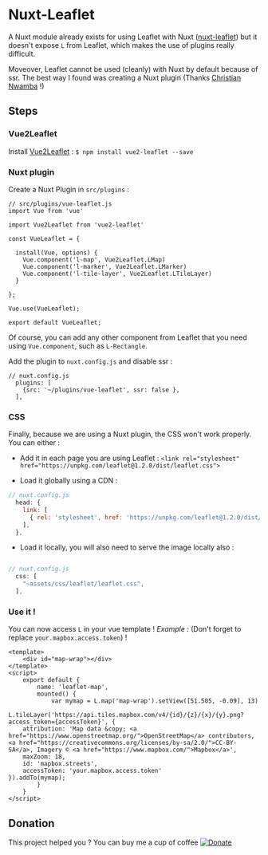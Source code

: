 # Nuxt-Leaflet

A Nuxt module already exists for using Leaflet with Nuxt ([nuxt-leaflet](https://github.com/schlunsen/nuxt-leaflet)) but it doesn't expose `L` from Leaflet, which makes the use of plugins really difficult.

Moveover, Leaflet cannot be used (cleanly) with Nuxt by default because of ssr. The best way I found was creating a Nuxt plugin (Thanks [Christian Nwamba](https://medium.com/@codebeast_/why-your-third-party-plugin-dont-work-in-nuxt-and-how-to-fix-it-d1a8caadf422) !)

## Steps

### Vue2Leaflet
Install [Vue2Leaflet](https://github.com/KoRiGaN/Vue2Leaflet) :
`$ npm install vue2-leaflet --save`

### Nuxt plugin

Create a Nuxt Plugin in `src/plugins` :

```
// src/plugins/vue-leaflet.js
import Vue from 'vue'

import Vue2Leaflet from 'vue2-leaflet'

const VueLeaflet = {

  install(Vue, options) {
    Vue.component('l-map', Vue2Leaflet.LMap)
    Vue.component('l-marker', Vue2Leaflet.LMarker)
    Vue.component('l-tile-layer', Vue2Leaflet.LTileLayer)
  }

};

Vue.use(VueLeaflet);

export default VueLeaflet;
```

Of course, you can add any other component from Leaflet that you need using `Vue.component`, such as `L-Rectangle`.

Add the plugin to `nuxt.config.js` and disable ssr :

```
// nuxt.config.js
  plugins: [
    {src: '~/plugins/vue-leaflet', ssr: false },
  ],

```

### CSS

Finally, because we are using a Nuxt plugin, the CSS won't work properly. You can either :

* Add it in each page you are using Leaflet :
`<link rel="stylesheet" href="https://unpkg.com/leaflet@1.2.0/dist/leaflet.css">`

* Load it globally using a CDN :

``` javascript
// nuxt.config.js
  head: {
    link: [
      { rel: 'stylesheet', href: 'https://unpkg.com/leaflet@1.2.0/dist/leaflet.css' },
    ],
  },
```

* Load it locally, you will also need to serve the image locally also :

``` javascript

// nuxt.config.js
  css: [
    "~assets/css/leaflet/leaflet.css",
  ],
```

### Use it !

You can now access `L` in your vue template !
_Example :_ (Don't forget to replace `your.mapbox.access.token`) !

``` vue
<template>
	<div id="map-wrap"></div>
</template>
<script>
	export default {
		name: 'leaflet-map',
		mounted() {
			var mymap = L.map('map-wrap').setView([51.505, -0.09], 13)
			L.tileLayer('https://api.tiles.mapbox.com/v4/{id}/{z}/{x}/{y}.png?access_token={accessToken}', {
    attribution: 'Map data &copy; <a href="https://www.openstreetmap.org/">OpenStreetMap</a> contributors, <a href="https://creativecommons.org/licenses/by-sa/2.0/">CC-BY-SA</a>, Imagery © <a href="https://www.mapbox.com/">Mapbox</a>',
    maxZoom: 18,
    id: 'mapbox.streets',
    accessToken: 'your.mapbox.access.token'
}).addTo(mymap);
		}
	}
</script>
```

## Donation

This project helped you ? You can buy me a cup of coffee
[![Donate](https://img.shields.io/badge/Donate-PayPal-green.svg)](https://www.paypal.com/cgi-bin/webscr?cmd=_s-xclick&hosted_button_id=EWHGT3M9899J6)
